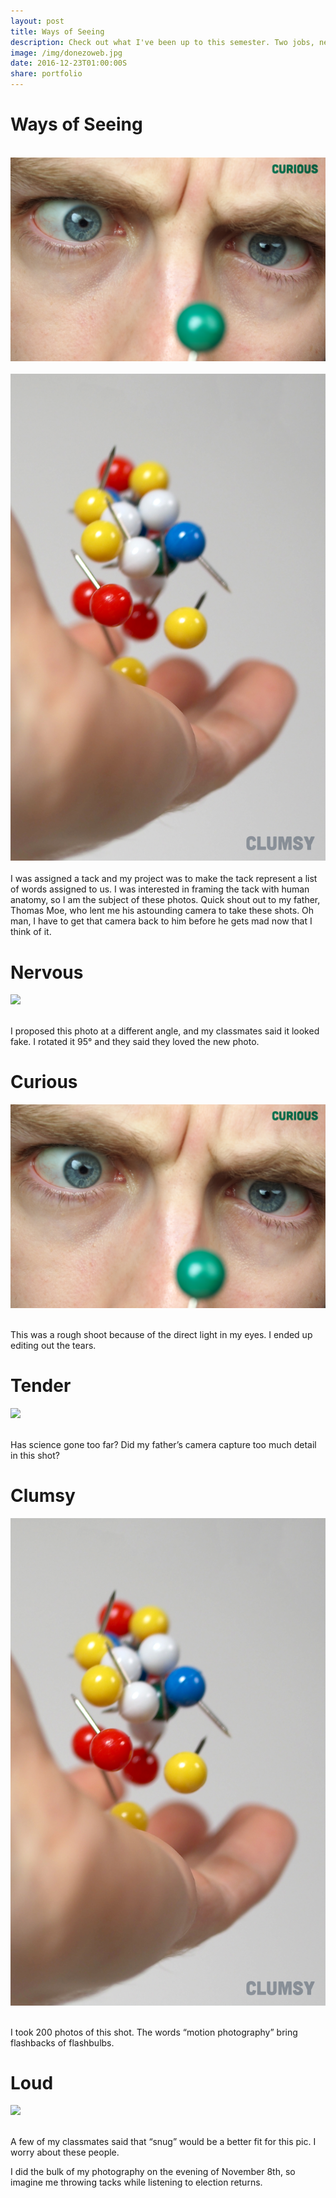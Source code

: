 ```yaml
---
layout: post
title: Ways of Seeing 
description: Check out what I've been up to this semester. Two jobs, new projects, and somehow straight A's.
image: /img/donezoweb.jpg
date: 2016-12-23T01:00:00S 
share: portfolio 
---
```


# Ways of Seeing 

<div class="img_row">
	<img class="col one" src="/img/tackArtboard%205.jpg" alt="" title="example image"/>
	<img class="col one" src="/img/tackArtboard%203.jpg" alt="" title="example image"/>
	<img class="col one" src="/img/tackArtboard%204.jpg" alt="" title="example image"/>
</div>
<div class="img_row">
	<img class="col one" src="/img/tackArtboard%201.jpg" alt="" title="example image"/>
	<img class="col one" src="/img/tackArtboard%202.jpg" alt="" title="example image"/>
</div>
I was assigned a tack and my project was to make the tack represent a list of words assigned to us. I was interested in framing the tack with human anatomy, so I am the subject of these photos. Quick shout out to my father, Thomas Moe, who lent me his astounding camera to take these shots. Oh man, I have to get that camera back to him before he gets mad now that I think of it. 

# Nervous

<img class="col three" src="/img/tackArtboard%205.jpg">
<div class="col three caption">
&nbsp;
</div>

I proposed this photo at a different angle, and my classmates said it looked fake. I rotated it 95° and they said they loved the new photo. 

# Curious

<img class="col three" src="/img/tackArtboard%203.jpg">
<div class="col three caption">
&nbsp;
</div>

This was a rough shoot because of the direct light in my eyes. I ended up editing out the tears.

# Tender

<img class="col three" src="/img/tackArtboard%204.jpg">
<div class="col three caption">
&nbsp;
</div>

Has science gone too far? Did my father’s camera capture too much detail in this shot?

# Clumsy

<img class="col three" src="/img/tackArtboard%201.jpg">
<div class="col three caption">
&nbsp;
</div>

I took 200 photos of this shot. The words “motion photography” bring flashbacks of flashbulbs.

# Loud

<img class="col three" src="/img/tackArtboard%202.jpg">
<div class="col three caption">
&nbsp;
</div>

A few of my classmates said that “snug” would be a better fit for this pic. I worry about these people.

I did the bulk of my photography on the evening of November 8th, so imagine me throwing tacks while listening to election returns.